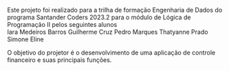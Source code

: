 Este projeto foi realizado para a trilha de formação Engenharia de Dados do programa Santander Coders 2023.2 para o módulo de Lógica de Programação II pelos seguintes alunos <br>
Iara Medeiros Barros
Guilherme Cruz
Pedro Marques
Thatyanne Prado
Simone Eline

O objetivo do projetor é o desenvolvimento de uma aplicação de controle financeiro e suas principais funções.
